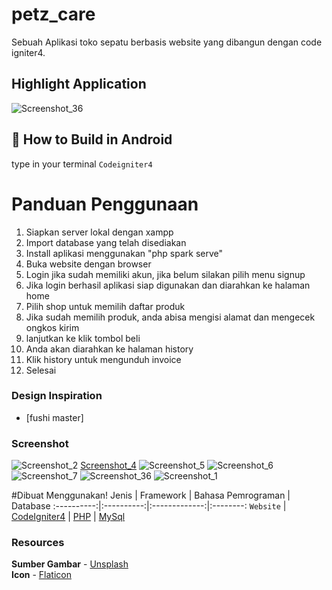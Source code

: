 # petz_care
Sebuah Aplikasi toko sepatu berbasis website yang dibangun dengan code igniter4.

## Highlight Application
![Screenshot_36](https://user-images.githubusercontent.com/75663902/198822603-522ad597-7e93-446d-a004-30c2aa03455a.png)



## :hammer: How to Build in Android
type in your terminal `Codeigniter4`


# Panduan Penggunaan
1. Siapkan server lokal dengan xampp
2. Import database yang telah disediakan
3. Install aplikasi menggunakan "php spark serve"
4. Buka website dengan browser
5. Login jika sudah memiliki akun, jika belum silakan pilih menu signup
6. Jika login berhasil aplikasi siap digunakan dan diarahkan ke halaman home
7. Pilih shop untuk memilih daftar produk
8. Jika sudah memilih produk, anda abisa mengisi alamat dan mengecek ongkos kirim
9. lanjutkan ke klik tombol beli
10. Anda akan diarahkan ke halaman history
11. Klik history untuk mengunduh invoice
12. Selesai



### Design Inspiration

- [fushi master]


### Screenshot
![Screenshot_2](https://user-images.githubusercontent.com/75663902/198822924-3432a6be-b62f-4664-9e62-dffede94d843.png)
[Screenshot_4](https://user-images.githubusercontent.com/75663902/198822930-90b7d548-f57a-4dc1-b977-62bb8336deec.png)
![Screenshot_5](https://user-images.githubusercontent.com/75663902/198822931-48a9479e-d75a-434a-ac6f-7e9148434832.png)
![Screenshot_6](https://user-images.githubusercontent.com/75663902/198822932-1819e8c0-e9c3-4414-a773-bf797b1275a8.png)
![Screenshot_7](https://user-images.githubusercontent.com/75663902/198822933-c5269b79-430e-4b65-9454-51860d2d51fd.png)
![Screenshot_36](https://user-images.githubusercontent.com/75663902/198822935-3984162b-3158-43e4-bdff-04556d318605.png)
![Screenshot_1](https://user-images.githubusercontent.com/75663902/198822937-11250fe9-4db3-4925-9c3c-9e67253f928b.png)

#Dibuat Menggunakan!
Jenis | Framework | Bahasa Pemrograman | Database
:----------:|:----------:|:-------------:|:--------:
`Website` | [CodeIgniter4](https://codeigniter.com/)  | [PHP](https://www.php.net/) | [MySql](https://www.mysql.com/)

### Resources
__Sumber Gambar__ - [Unsplash](https://unsplash.com/)<br>
__Icon__ - [Flaticon](https://www.flaticon.com/)<br>
